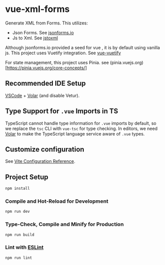 # vue-xml-forms

Generate XML from Forms. This utilizes:

- Json Forms. See  [jsonforms.io](https://jsonforms.io/)
- Js to Xml. See [jstoxml](https://www.npmjs.com/package/jstoxml)

Although jsonforms.io provided a seed for vue , it is by default using vanilla js. This project uses Vuetify integration. See [vue-vuetify](https://www.npmjs.com/package/@jsonforms/vue-vuetify)

For state management, this project uses Pinia. see (pinia.vuejs.org)[https://pinia.vuejs.org/core-concepts/]

## Recommended IDE Setup

[VSCode](https://code.visualstudio.com/) + [Volar](https://marketplace.visualstudio.com/items?itemName=Vue.volar) (and disable Vetur).

## Type Support for `.vue` Imports in TS

TypeScript cannot handle type information for `.vue` imports by default, so we replace the `tsc` CLI with `vue-tsc` for type checking. In editors, we need [Volar](https://marketplace.visualstudio.com/items?itemName=Vue.volar) to make the TypeScript language service aware of `.vue` types.

## Customize configuration

See [Vite Configuration Reference](https://vitejs.dev/config/).

## Project Setup

```sh
npm install
```

### Compile and Hot-Reload for Development

```sh
npm run dev
```

### Type-Check, Compile and Minify for Production

```sh
npm run build
```

### Lint with [ESLint](https://eslint.org/)

```sh
npm run lint
```
